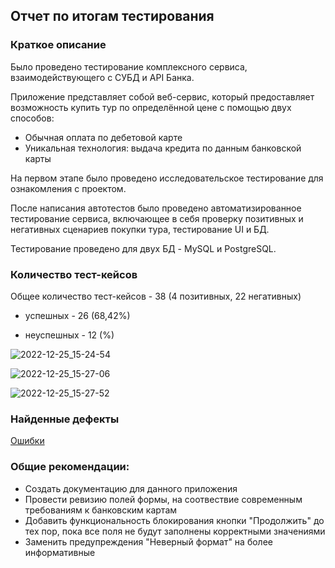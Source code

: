 ## Отчет по итогам тестирования

### Краткое описание
Было проведено тестирование комплексного сервиса, взаимодействующего с СУБД и API Банка.

Приложение представляет собой веб-сервис, который предоставляет возможность купить тур по определённой цене с помощью двух способов:

- Обычная оплата по дебетовой карте
- Уникальная технология: выдача кредита по данным банковской карты

На первом этапе было проведено исследовательское тестирование для ознакомления с проектом. 

После написания автотестов было проведено автоматизированное тестирование сервиса, включающее в себя проверку позитивных и негативных сценариев покупки тура, тестирование UI и БД.

Тестирование проведено для двух БД - MySQL и PostgreSQL.

### Количество тест-кейсов
Общее количество тест-кейсов - 38 (4 позитивных, 22 негативных)

- успешных - 26 (68,42%)

- неуспешных - 12 (%)

![2022-12-25_15-24-54](https://user-images.githubusercontent.com/105537215/209464974-3ea2e720-c0a8-4e80-810e-50262c8d3013.png)

![2022-12-25_15-27-06](https://user-images.githubusercontent.com/105537215/209464980-0eecd5f4-61d3-4ac5-90eb-81f25a2c4e2a.png)

![2022-12-25_15-27-52](https://user-images.githubusercontent.com/105537215/209464981-828ddb09-c800-4ced-9071-4d170bfef69e.png)

### Найденные дефекты
[Ошибки](https://github.com/NatalyaZinger/QA-Diploma/issues)

### Общие рекомендации:
- Создать документацию для данного приложения
- Провести ревизию полей формы, на соотвествие современным требованиям к банковским картам
- Добавить функциональность блокирования кнопки "Продолжить" до тех пор, пока все поля не будут заполнены корректными значениями
- Заменить предупреждения "Неверный формат" на более информативные
